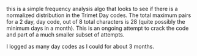 this is a simple frequency analysis algo that looks to see if there is a normalized distribution in the Trimet Day codes. 
The total maximum pairs for a 2 day, day code, out of 8 total characters is 28 (quite possibly the minimum days in a month). 
This is an ongoing attempt to crack the code and part of a much smaller subset of attempts.

I logged as many day codes as I could for about 3 months.
